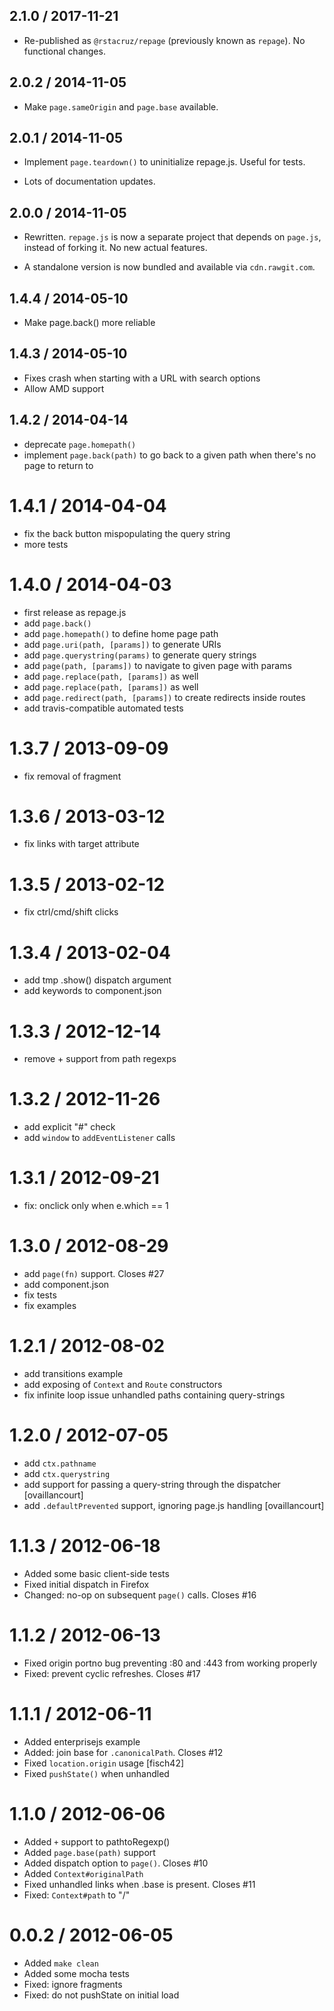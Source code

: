 ## 2.1.0 / 2017-11-21

 * Re-published as `@rstacruz/repage` (previously known as `repage`). No functional changes.

## 2.0.2 / 2014-11-05

 * Make `page.sameOrigin` and `page.base` available.

## 2.0.1 / 2014-11-05

 * Implement `page.teardown()` to uninitialize repage.js. Useful for tests.

 * Lots of documentation updates.

## 2.0.0 / 2014-11-05

 * Rewritten. `repage.js` is now a separate project that depends on `page.js`, 
 instead of forking it. No new actual features.

 * A standalone version is now bundled and available via `cdn.rawgit.com`.

## 1.4.4 / 2014-05-10

 * Make page.back() more reliable

## 1.4.3 / 2014-05-10

 * Fixes crash when starting with a URL with search options
 * Allow AMD support

## 1.4.2 / 2014-04-14

 * deprecate `page.homepath()`
 * implement `page.back(path)` to go back to a given path when there's no page 
 to return to

1.4.1 / 2014-04-04
==================

 * fix the back button mispopulating the query string
 * more tests

1.4.0 / 2014-04-03
==================

 * first release as repage.js
 * add `page.back()`
 * add `page.homepath()` to define home page path
 * add `page.uri(path, [params])` to generate URIs
 * add `page.querystring(params)` to generate query strings
 * add `page(path, [params])` to navigate to given page with params
 * add `page.replace(path, [params])` as well
 * add `page.replace(path, [params])` as well
 * add `page.redirect(path, [params])` to create redirects inside routes
 * add travis-compatible automated tests

1.3.7 / 2013-09-09 
==================

 * fix removal of fragment

1.3.6 / 2013-03-12 
==================

  * fix links with target attribute

1.3.5 / 2013-02-12 
==================

  * fix ctrl/cmd/shift clicks 

1.3.4 / 2013-02-04 
==================

  * add tmp .show() dispatch argument
  * add keywords to component.json

1.3.3 / 2012-12-14 
==================

  * remove + support from path regexps

1.3.2 / 2012-11-26 
==================

  * add explicit "#" check
  * add `window` to `addEventListener` calls

1.3.1 / 2012-09-21 
==================

  * fix: onclick only when e.which == 1

1.3.0 / 2012-08-29 
==================

  * add `page(fn)` support. Closes #27
  * add component.json
  * fix tests
  * fix examples

1.2.1 / 2012-08-02 
==================

  * add transitions example
  * add exposing of `Context` and `Route` constructors
  * fix infinite loop issue unhandled paths containing query-strings

1.2.0 / 2012-07-05 
==================

  * add `ctx.pathname`
  * add `ctx.querystring`
  * add support for passing a query-string through the dispatcher [ovaillancourt]
  * add `.defaultPrevented` support, ignoring page.js handling [ovaillancourt]

1.1.3 / 2012-06-18 
==================

  * Added some basic client-side tests
  * Fixed initial dispatch in Firefox
  * Changed: no-op on subsequent `page()` calls. Closes #16

1.1.2 / 2012-06-13 
==================

  * Fixed origin portno bug preventing :80 and :443 from working properly
  * Fixed: prevent cyclic refreshes. Closes #17

1.1.1 / 2012-06-11 
==================

  * Added enterprisejs example
  * Added: join base for `.canonicalPath`. Closes #12
  * Fixed `location.origin` usage [fisch42]
  * Fixed `pushState()` when unhandled

1.1.0 / 2012-06-06 
==================

  * Added `+` support to pathtoRegexp()
  * Added `page.base(path)` support
  * Added dispatch option to `page()`. Closes #10
  * Added `Context#originalPath`
  * Fixed unhandled links when .base is present. Closes #11
  * Fixed: `Context#path` to "/"

0.0.2 / 2012-06-05 
==================

  * Added `make clean`
  * Added some mocha tests
  * Fixed: ignore fragments
  * Fixed: do not pushState on initial load
